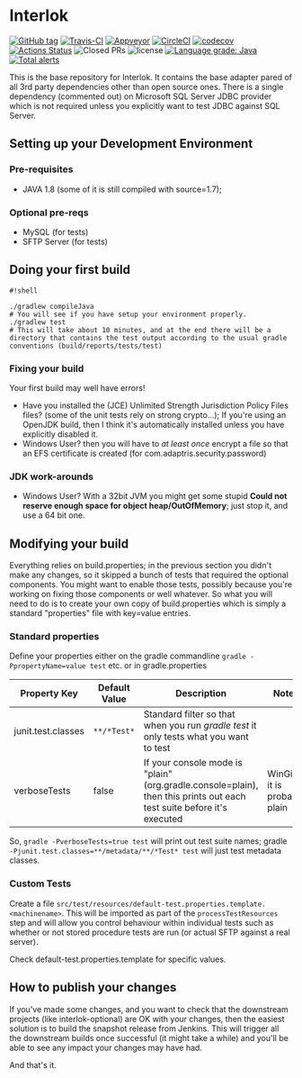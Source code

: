 # Interlok
[![GitHub tag](https://img.shields.io/github/tag/adaptris/interlok.svg)]() [![Travis-CI](https://travis-ci.org/adaptris/interlok.svg?branch=develop)](https://travis-ci.org/adaptris/interlok) [![Appveyor](https://ci.appveyor.com/api/projects/status/efwdjhhdh5ug3rkk/branch/develop?svg=true)](https://ci.appveyor.com/project/adaptris/interlok/branch/develop) [![CircleCI](https://circleci.com/gh/adaptris/interlok/tree/develop.svg?style=svg)](https://circleci.com/gh/adaptris/interlok/tree/develop)  [![codecov](https://codecov.io/gh/adaptris/interlok/branch/develop/graph/badge.svg)](https://codecov.io/gh/adaptris/interlok) [![Actions Status](https://github.com/adaptris/interlok/workflows/Java%20CI/badge.svg)](https://github.com/adaptris/interlok/actions) ![Closed PRs](https://img.shields.io/github/issues-pr-closed/adaptris/interlok) ![license](https://img.shields.io/github/license/adaptris/interlok.svg) [![Language grade: Java](https://img.shields.io/lgtm/grade/java/g/adaptris/interlok.svg?logo=lgtm&logoWidth=18)](https://lgtm.com/projects/g/adaptris/interlok/context:java) [![Total alerts](https://img.shields.io/lgtm/alerts/g/adaptris/interlok.svg?logo=lgtm&logoWidth=18)](https://lgtm.com/projects/g/adaptris/interlok/alerts/)

This is the base repository for Interlok. It contains the base adapter pared of all 3rd party dependencies other than open source ones. There is a single dependency (commented out) on Microsoft SQL Server JDBC provider which is not required unless you explicitly want to test JDBC against SQL Server.

## Setting up your Development Environment ##

### Pre-requisites ###

* JAVA 1.8 (some of it is still compiled with source=1.7);

### Optional pre-reqs ###

* MySQL (for tests)
* SFTP Server (for tests)

## Doing your first build ##


```
#!shell

./gradlew compileJava
# You will see if you have setup your environment properly.
./gradlew test
# This will take about 10 minutes, and at the end there will be a directory that contains the test output according to the usual gradle conventions (build/reports/tests/test)
```
### Fixing your build ###

Your first build may well have errors!

* Have you installed the (JCE) Unlimited Strength Jurisdiction Policy Files files? (some of the unit tests rely on strong crypto...); If you're using an OpenJDK build, then I think it's automatically installed unless you have explicitly disabled it.
* Windows User? then you will have to *at least once* encrypt a file so that an EFS certificate is created (for com.adaptris.security.password)

### JDK work-arounds ###

* Windows User? With a 32bit JVM you might get some stupid __Could not reserve enough space for object heap/OutOfMemory__; just stop it, and use a 64 bit one.

## Modifying your build ##

Everything relies on build.properties; in the previous section you didn't make any changes, so it skipped a bunch of tests that required the optional components. You might want to enable those tests, possibly because you're working on fixing those components or well whatever. So what you will need to do is to create your own copy of build.properties which is simply a standard "properties" file with key=value entries.

### Standard properties ###

Define your properties either on the gradle commandline `gradle -PpropertyName=value test` etc. or in gradle.properties

Property Key | Default Value | Description | Notes
------------ | ------------- | ----------- | -----
junit.test.classes|```**/*Test*```|Standard filter so that when you run _gradle test_ it only tests what you want to test ||
verboseTests|false|If your console mode is "plain" (org.gradle.console=plain), then this prints out each test suite before it's executed|WinGit : it is probably plain|

So, `gradle -PverboseTests=true test` will print out test suite names; gradle `-Pjunit.test.classes=**/metadata/**/*Test* test` will just test metadata classes.

### Custom Tests

Create a file `src/test/resources/default-test.properties.template.<machinename>`. This will be imported as part of the `processTestResources` step and will allow you control behaviour within individual tests such as whether or not stored procedure tests are run (or actual SFTP against a real server).

Check default-test.properties.template for specific values.

## How to publish your changes ##

If you've made some changes, and you want to check that the downstream projects (like interlok-optional) are OK with your changes, then the easiest solution is to build the snapshot release from Jenkins. This will trigger all the downstream builds once successful (it might take a while) and you'll be able to see any impact your changes may have had.


And that's it.
